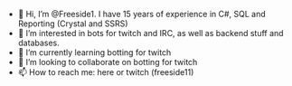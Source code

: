 - 👋 Hi, I’m @Freeside1. I have 15 years of experience in C#, SQL and Reporting (Crystal and SSRS)
- 👀 I’m interested in bots for twitch and IRC, as well as backend stuff and databases.
- 🌱 I’m currently learning botting for twitch
- 💞️ I’m looking to collaborate on botting for twitch
- 📫 How to reach me: here or twitch (freeside11)
